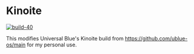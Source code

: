 # Kinoite 

[![build-40](https://github.com/crms1496/ublue-kinoite/actions/workflows/build.yml/badge.svg)](https://github.com/crms1496/ublue-kinoite/actions/workflows/build.yml)

This modifies Universal Blue's Kinoite build from https://github.com/ublue-os/main for my personal use.
